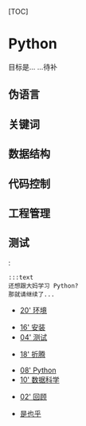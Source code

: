[TOC]

# Python

目标是...
...待补


## 伪语言

## 关键词

## 数据结构

## 代码控制

## 工程管理

## 测试




:

    :::text
    还想跟大妈学习 Python?
    那就请继续了...

* [20' 环境](min-2-22.md)
 - [16' 安装](min-2-18.md)
 - [04' 测试](min-18-22.md)
* [18' 折腾](min-22-40.md)
 - [08' Python](min-22-30.md)
 - [10' 数据科学](min-30-40.md)
* [02' 回顾](min-40-42.md)
 - [是也乎](min-plus.md)